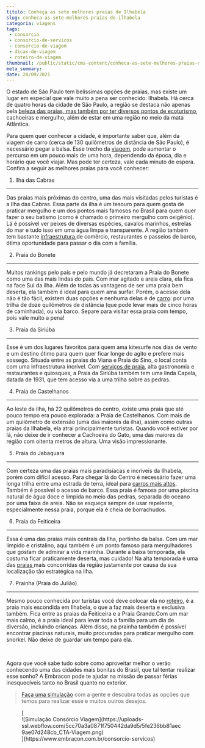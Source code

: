 ```yaml
---
titulo: Conheça as sete melhores praias de Ilhabela
slug: conheca-as-sete-melhores-praias-de-ilhabela
categoria: viagens
tags:
 - consorcio
 - consorcio-de-servicos
 - consorcio-de-viagem
 - dicas-de-viagem
 - roteiro-de-viagem
thumbnail: /public/static/cms-content/conheca-as-sete-melhores-praias-de-ilhabela.jpg
meta_summary: 
date: 28/09/2021
---
```

O estado de São Paulo tem belíssimas opções de praias, mas existe um lugar em especial que vale muito a pena ser conhecido: Ilhabela. Há cerca de quatro horas da cidade de São Paulo, a região se destaca não apenas pela [beleza das praias, mas também por ter diversos pontos de ecoturismo](https://www.embracon.com.br/blog/guia-completo-para-uma-viagem-sustentavel-em-praias-paradisiacas), cachoeiras e mergulho, além de estar em uma região no meio da mata Atlântica.

Para quem quer conhecer a cidade, é importante saber que, além da viagem de carro (cerca de 130 quilômetros de distância de São Paulo), é necessário pegar a balsa. Esse trecho da [viagem](https://www.embracon.com.br/blog/como-preparar-o-roteiro-de-viagem-romantica), pode aumentar o percurso em um pouco mais de uma hora, dependendo da época, dia e horário que você viajar. Mas pode ter certeza, vale cada minuto de espera. Confira a seguir as melhores praias para você conhecer:

 1. Ilha das Cabras
-------------------

Das praias mais próximas do centro, uma das mais visitadas pelos turistas é a Ilha das Cabras. Essa parte da ilha é um tesouro para quem gosta de praticar mergulho e um dos pontos mais famosos no Brasil para quem quer fazer o seu batismo (como é chamado o primeiro mergulho com oxigênio). Lá é possível ver peixes de diversas espécies, cavalos marinhos, estrelas do mar e tudo isso em uma água limpa e transparente. A região também tem bastante [infraestrutura ](https://www.embracon.com.br/blog/veja-4-dicas-essenciais-para-o-seu-casamento-na-praia-ser-incrivel)de comércio, restaurantes e passeios de barco, ótima oportunidade para passar o dia com a família.

 2. Praia do Bonete
-------------------

Muitos rankings pelo país e pelo mundo já decretaram a Praia do Bonete como uma das mais lindas do país. Com mar agitado e areia clara, ela fica na face Sul da ilha. Além de todas as vantagens de ser uma praia bem deserta, ela também é ideal para quem ama surfar. Porém, o acesso dela não é tão fácil, existem duas opções e nenhuma delas é de [carro](https://www.embracon.com.br/blog/hatch-ou-sedan-diferencas): por uma trilha de doze quilômetros de distância (que pode levar mais de cinco horas de caminhada), ou via barco. Separe para visitar essa praia com tempo, pois vale muito a pena!

 3. Praia da Siriúba
--------------------

Esse é um dos lugares favoritos para quem ama kitesurfe nos dias de vento e um destino ótimo para quem quer ficar longe do agito e prefere mais sossego. Situada entre as praias do Viana e Praia do Sino, o local conta com uma infraestrutura incrível. Com [serviços de praia](https://www.embracon.com.br/blog/casamento-na-praia-guia-completo-para-uma-celebracao), alta gastronomia e restaurantes e quiosques, a Praia da Siriúba também tem uma linda Capela, datada de 1931, que tem acesso via a uma trilha sobre as pedras.

 4. Praia de Castelhanos
------------------------

Ao leste da ilha, há 22 quilômetros do centro, existe uma praia que até pouco tempo era pouco explorada: a Praia de Castelhanos. Com mais de um quilômetro de extensão (uma das maiores da ilha), assim como outras praias da Ilhabela, ela atrai principalmente turistas. Quando você estiver por lá, não deixe de ir conhecer a Cachoeira do Gato, uma das maiores da região com oitenta metros de altura. Uma visão impressionante.

 5. Praia do Jabaquara
----------------------

Com certeza uma das praias mais paradisíacas e incríveis da Ilhabela, porém com difícil acesso. Para chegar lá do Centro é necessário fazer uma longa trilha entre uma estrada de terra, ideal para [carros mais altos](https://www.embracon.com.br/blog/7-dicas-para-escolher-entre-uma-caminhonete-ou-um-suv). Também é possível o acesso de barco. Essa praia é famosa por uma piscina natural de água doce e límpida no meio das pedras, separada do oceano por uma faixa de areia. Não se esqueça sempre de usar repelente, especialmente nessa praia, porque ela é cheia de borrachudos.

 6. Praia da Feiticeira
-----------------------

Essa é uma das praias mais centrais da Ilha, pertinho da balsa. Com um mar límpido e cristalino, aqui também é um ponto famoso para mergulhadores que gostam de admirar a vida marinha. Durante a baixa temporada, ela costuma ficar praticamente deserta, mas cuidado! Na alta temporada é uma das [praias ](https://www.embracon.com.br/blog/como-escolher-uma-casa-de-praia-perfeita)mais concorridas da região justamente por causa da sua localização tão estratégica na ilha.

 7. Prainha (Praia do Julião)
-----------------------------

Mesmo pouco conhecida por turistas você deve colocar ela no [roteiro](https://www.embracon.com.br/blog/saiba-como-montar-um-roteiro-de-viagem-em-7-passos), é a praia mais escondida em Ilhabela, o que a faz mais deserta e exclusiva também. Fica entre as praias da Feiticeira e a Praia Grande.Com um mar mais calmo, é a praia ideal para levar toda a família para um dia de diversão, incluindo crianças. Além disso, na prainha também é possível encontrar piscinas naturais, muito procuradas para praticar mergulho com snorkel. Não deixe de guardar um tempo para ela.

‍

Agora que você sabe tudo sobre como aproveitar melhor o verão conhecendo uma das cidades mais bonitas do Brasil, que tal tentar realizar esse sonho? A Embracon pode te ajudar na missão de passar férias inesquecíveis tanto no Brasil quanto no exterior.

> [Faça uma simulação](https://www.embracon.com.br/consorcio-servicos) com a gente e descubra todas as opções que temos para realizar esse e muitos outros desejos.

<figure class="w-richtext-figure-type-image w-richtext-align-center">[<div>![Simulação Consórcio Viagem](https://uploads-ssl.webflow.com/5cc70a3a0871f750442da9d5/5fe236bb81aec9ae07d248cb_CTA-Viagem.png)</div>](https://www.embracon.com.br/consorcio-servicos)</figure>
